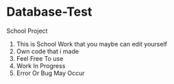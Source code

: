 # Database-Test
School Project
1. This is School Work that you maybe can edit yourself
2. Own code that i made
3. Feel Free To use
4. Work In Progress 
5. Error Or Bug May Occur
